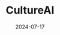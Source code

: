 ---  
layout: startup_page  
title: "CultureAI"  
id: "culture.ai"  
permalink: "/cultureaiculture.ai07172024/"  
website: "https://www.culture.ai/"  
funding_round: "Series A"  
funding_amount: "$10M"  
investors: "Mercia Ventures, Smedvig Ventures, Passion Capital, Senovo"  
about: "CultureAI is a cyber risk management platform that uses a data-driven approach to help organizations monitor, reduce, and fix human cyber risks. Its platform empowers organizations to identify workforce security risks, coach employees, and automate fixes, aiming to prevent human error from leading to security breaches. CultureAI's solutions address the growing need for effective human risk management in an increasingly complex cyber landscape."  
markets: "Cybersecurity, Human Risk Management, Security, Software, Artificial Intelligence & Machine Learning"  
hq: "Manchester, England, United Kingdom"  
founded_year: "2015"  
linkedin: "https://www.linkedin.com/company/cultureai"  
twitter: "https://twitter.com/culture_ai"  
instagram: ""  
facebook: "https://www.facebook.com/cultureailtd"  
crunchbase: "https://www.crunchbase.com/organization/cultureai"  
pitchbook: "https://pitchbook.com/profiles/company/267843-34"  

date_display: "17-Jul-2024"  
date: "2024-07-17"

# SEO Optimization  
meta_title: "CultureAI - Series A Funding ($10M)"  
meta_description: "CultureAI, CultureAI is a cyber risk management platform that uses a data-driven approach to help organizations monitor, reduce, and fix human cyber risks. Its p..."  
meta_keywords: "CultureAI, Cybersecurity, Human Risk Management, Security, Software, Artificial Intelligence & Machine Learning, Series A funding"  
canonical_url: "https://startup.projectstartups.com/cultureaiculture.ai07172024/"  
---